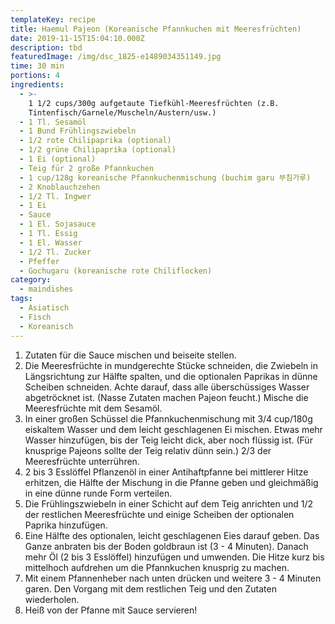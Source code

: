 ```yaml
---
templateKey: recipe
title: Haemul Pajeon (Koreanische Pfannkuchen mit Meeresfrüchten)
date: 2019-11-15T15:04:10.000Z
description: tbd
featuredImage: /img/dsc_1825-e1489034351149.jpg
time: 30 min
portions: 4
ingredients:
  - >-
    1 1/2 cups/300g aufgetaute Tiefkühl-Meeresfrüchten (z.B.
    Tintenfisch/Garnele/Muscheln/Austern/usw.)
  - 1 Tl. Sesamöl
  - 1 Bund Frühlingszwiebeln
  - 1/2 rote Chilipaprika (optional)
  - 1/2 grüne Chilipaprika (optional)
  - 1 Ei (optional)
  - Teig für 2 große Pfannkuchen
  - 1 cup/128g koreanische Pfannkuchenmischung (buchim garu 부침가루)
  - 2 Knoblauchzehen
  - 1/2 Tl. Ingwer
  - 1 Ei
  - Sauce
  - 1 El. Sojasauce
  - 1 Tl. Essig
  - 1 El. Wasser
  - 1/2 Tl. Zucker
  - Pfeffer
  - Gochugaru (koreanische rote Chiliflocken)
category:
  - maindishes
tags:
  - Asiatisch
  - Fisch
  - Koreanisch
---
```


1. Zutaten für die Sauce mischen und beiseite stellen.
2. Die Meeresfrüchte in mundgerechte Stücke schneiden, die Zwiebeln in Längsrichtung zur Hälfte spalten, und die optionalen Paprikas in dünne Scheiben schneiden. Achte darauf, dass alle überschüssiges Wasser abgetröcknet ist. (Nasse Zutaten machen Pajeon feucht.) Mische die Meeresfrüchte mit dem Sesamöl.
3. In einer großen Schüssel die Pfannkuchenmischung mit 3/4 cup/180g eiskaltem Wasser und dem leicht geschlagenen Ei mischen. Etwas mehr Wasser hinzufügen, bis der Teig leicht dick, aber noch flüssig ist. (Für knusprige Pajeons sollte der Teig relativ dünn sein.) 2/3 der Meeresfrüchte unterrühren.
4. 2 bis 3 Esslöffel Pflanzenöl in einer Antihaftpfanne bei mittlerer Hitze erhitzen, die Hälfte der Mischung in die Pfanne geben und gleichmäßig in eine dünne runde Form verteilen.
5. Die Frühlingszwiebeln in einer Schicht auf dem Teig anrichten und 1/2 der restlichen Meeresfrüchte und einige Scheiben der optionalen Paprika hinzufügen.
6. Eine Hälfte des optionalen, leicht geschlagenen Eies darauf geben. Das Ganze anbraten bis der Boden goldbraun ist (3 - 4 Minuten). Danach mehr Öl (2 bis 3 Esslöffel) hinzufügen und umwenden. Die Hitze kurz bis mittelhoch aufdrehen um die Pfannkuchen knusprig zu machen.
7. Mit einem Pfannenheber nach unten drücken und weitere 3 - 4 Minuten garen. Den Vorgang mit dem restlichen Teig und den Zutaten wiederholen.
8. Heiß von der Pfanne mit Sauce servieren!
